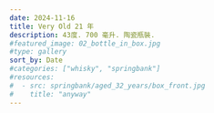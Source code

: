 ```yaml
---
date: 2024-11-16
title: Very Old 21 年
description: 43度. 700 毫升. 陶瓷瓶裝.
#featured_image: 02_bottle_in_box.jpg
#type: gallery
sort_by: Date
#categories: ["whisky", "springbank"]
#resources:
#  - src: springbank/aged_32_years/box_front.jpg
#    title: "anyway"
---
```

